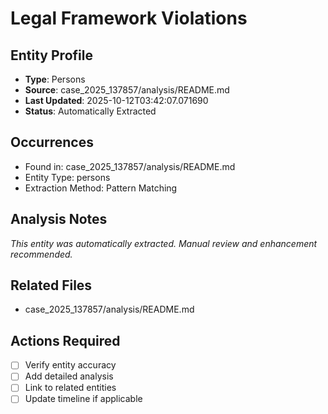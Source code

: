 # Legal Framework Violations

## Entity Profile
- **Type**: Persons
- **Source**: case_2025_137857/analysis/README.md
- **Last Updated**: 2025-10-12T03:42:07.071690
- **Status**: Automatically Extracted

## Occurrences
- Found in: case_2025_137857/analysis/README.md
- Entity Type: persons
- Extraction Method: Pattern Matching

## Analysis Notes
*This entity was automatically extracted. Manual review and enhancement recommended.*

## Related Files
- case_2025_137857/analysis/README.md

## Actions Required
- [ ] Verify entity accuracy
- [ ] Add detailed analysis
- [ ] Link to related entities
- [ ] Update timeline if applicable
